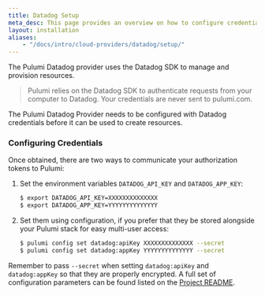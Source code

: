 ```yaml
---
title: Datadog Setup
meta_desc: This page provides an overview on how to configure credentials for the Pulumi Datadog Provider.
layout: installation
aliases:
    - "/docs/intro/cloud-providers/datadog/setup/"
---
```


The Pulumi Datadog provider uses the Datadog SDK to manage and provision resources.

> Pulumi relies on the Datadog SDK to authenticate requests from your computer to Datadog. Your credentials are never sent
> to pulumi.com.

The Pulumi Datadog Provider needs to be configured with Datadog credentials
before it can be used to create resources.

### Configuring Credentials

Once obtained, there are two ways to communicate your authorization tokens to Pulumi:

1. Set the environment variables `DATADOG_API_KEY` and `DATADOG_APP_KEY`:

    ```bash
    $ export DATADOG_API_KEY=XXXXXXXXXXXXXX
    $ export DATADOG_APP_KEY=YYYYYYYYYYYYYY
    ```

2. Set them using configuration, if you prefer that they be stored alongside your Pulumi stack for easy multi-user access:

    ```bash
    $ pulumi config set datadog:apiKey XXXXXXXXXXXXXX --secret
    $ pulumi config set datadog:appKey YYYYYYYYYYYYYY --secret
    ```

Remember to pass `--secret` when setting `datadog:apiKey` and `datadog:appKey` so that they are properly encrypted. A full set of configuration parameters
can be found listed on the [Project README](https://github.com/pulumi/pulumi-datadog/blob/master/README.md).
